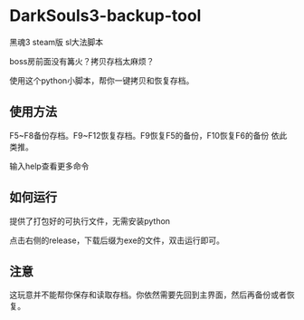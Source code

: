 # DarkSouls3-backup-tool

黑魂3 steam版 sl大法脚本

boss房前面没有篝火？拷贝存档太麻烦？

使用这个python小脚本，帮你一键拷贝和恢复存档。

## 使用方法

F5\~F8备份存档。F9\~F12恢复存档。F9恢复F5的备份，F10恢复F6的备份 依此类推。

输入help查看更多命令

## 如何运行

提供了打包好的可执行文件，无需安装python

点击右侧的release，下载后缀为exe的文件，双击运行即可。

## 注意

这玩意并不能帮你保存和读取存档。你依然需要先回到主界面，然后再备份或者恢复。
